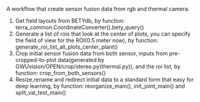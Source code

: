 A workflow that create sensor fusion data from rgb and thermal camera.

1. Get field layouts from BETYdb, by function: terra_common.CoordinateConverter().bety_query()
2. Generate a list of rois that look at the center of plots, you can specify the field of view for the ROI(0.5 meter now), by function: generate_roi_list_all_plots_center_plant()
3. Crop initial sensor fusion data from both sensor, inputs from pre-cropped-to-plot data(generated by GWUvision/OPEN/crop/stereo.py(thermal.py)), and the roi list, by function: crop_from_both_sensors()
4. Resize,rename and redirect initial data to a standard form that easy for deep learning, by function: reorganize_main(), init_joint_main() and split_val_test_main() 
